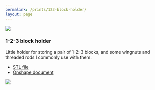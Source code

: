 ```yaml
---
permalink: /prints/123-block-holder/
layout: page
---
```


<section class="print">
    <img src="{{permalink}}holder.png">
    <div>
        <h3>1-2-3 block holder</h3>
        <p>
            Little holder for storing a pair of 1-2-3 blocks, and some wingnuts
            and threaded rods I commonly use with them.
        </p>
        <ul class="links">
            <li><a href="{{permalink}}holder.stl">STL file</a></li>
            <li><a href="https://cad.onshape.com/documents/ea2a5f3198f6e1bae91c3509/w/7664197f47b4bd98c10cc949/e/10abd355dc62144c2b5cea7d?renderMode=0&uiState=6653a59a534d9d0c80a93c0a">Onshape document</a></li>
        </ul>
    </div>
    <img src="{{permalink}}preview.webp">
</section>